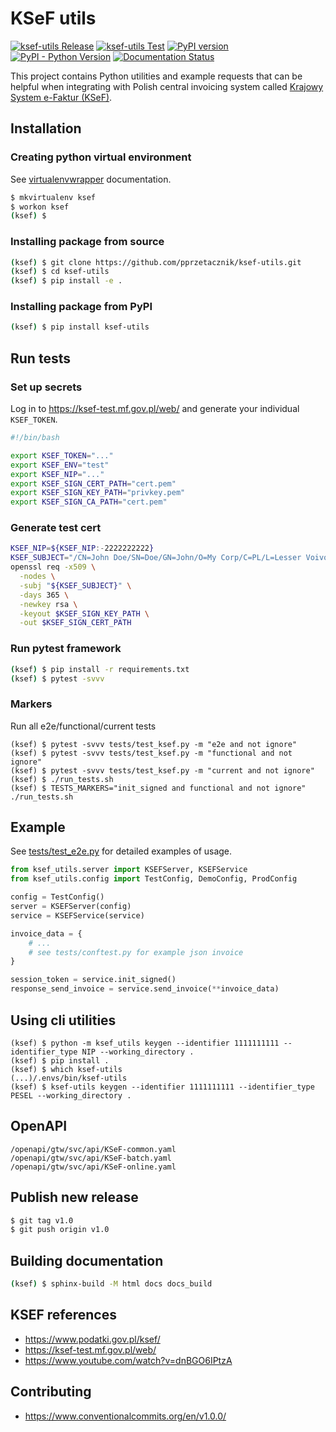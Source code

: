 # KSeF utils

[![ksef-utils Release](https://github.com/pprzetacznik/ksef-utils/actions/workflows/release.yml/badge.svg)](https://github.com/pprzetacznik/ksef-utils/actions/workflows/release.yml)
[![ksef-utils Test](https://github.com/pprzetacznik/ksef-utils/actions/workflows/test.yml/badge.svg)](https://github.com/pprzetacznik/ksef-utils/actions/workflows/test.yml)
[![PyPI version](https://badge.fury.io/py/ksef-utils.svg)](https://pypi.org/project/ksef-utils/)
[![PyPI - Python Version](https://img.shields.io/pypi/pyversions/ksef-utils)](https://pypi.org/project/ksef-utils/)
[![Documentation Status](https://readthedocs.org/projects/ksef-utils/badge/?version=latest)](https://ksef-utils.readthedocs.io/en/latest/?badge=latest)

This project contains Python utilities and example requests that can be helpful when integrating with Polish central invoicing system called [Krajowy System e-Faktur (KSeF)](https://www.podatki.gov.pl/ksef/).

## Installation

### Creating python virtual environment

See [virtualenvwrapper](https://virtualenvwrapper.readthedocs.io/en/latest/) documentation.

```Bash
$ mkvirtualenv ksef
$ workon ksef
(ksef) $
```

### Installing package from source

```Bash
(ksef) $ git clone https://github.com/pprzetacznik/ksef-utils.git
(ksef) $ cd ksef-utils
(ksef) $ pip install -e .
```

### Installing package from PyPI

```Bash
(ksef) $ pip install ksef-utils
```

## Run tests

### Set up secrets

Log in to https://ksef-test.mf.gov.pl/web/ and generate your individual `KSEF_TOKEN`.

```Bash
#!/bin/bash

export KSEF_TOKEN="..."
export KSEF_ENV="test"
export KSEF_NIP="..."
export KSEF_SIGN_CERT_PATH="cert.pem"
export KSEF_SIGN_KEY_PATH="privkey.pem"
export KSEF_SIGN_CA_PATH="cert.pem"
```

### Generate test cert

```Bash
KSEF_NIP=${KSEF_NIP:-2222222222}
KSEF_SUBJECT="/CN=John Doe/SN=Doe/GN=John/O=My Corp/C=PL/L=Lesser Voivodeship/serialNumber=NIP-${KSEF_NIP}/description=John Doe NIP-${KSEF_NIP}"
openssl req -x509 \
  -nodes \
  -subj "${KSEF_SUBJECT}" \
  -days 365 \
  -newkey rsa \
  -keyout $KSEF_SIGN_KEY_PATH \
  -out $KSEF_SIGN_CERT_PATH
```

### Run pytest framework

```Bash
(ksef) $ pip install -r requirements.txt
(ksef) $ pytest -svvv
```

### Markers

Run all e2e/functional/current tests
```
(ksef) $ pytest -svvv tests/test_ksef.py -m "e2e and not ignore"
(ksef) $ pytest -svvv tests/test_ksef.py -m "functional and not ignore"
(ksef) $ pytest -svvv tests/test_ksef.py -m "current and not ignore"
(ksef) $ ./run_tests.sh
(ksef) $ TESTS_MARKERS="init_signed and functional and not ignore" ./run_tests.sh
```

## Example

See [tests/test_e2e.py](tests/test_e2e.py) for detailed examples of usage.

```Python
from ksef_utils.server import KSEFServer, KSEFService
from ksef_utils.config import TestConfig, DemoConfig, ProdConfig

config = TestConfig()
server = KSEFServer(config)
service = KSEFService(service)

invoice_data = {
    # ...
    # see tests/conftest.py for example json invoice
}

session_token = service.init_signed()
response_send_invoice = service.send_invoice(**invoice_data)
```

## Using cli utilities

```
(ksef) $ python -m ksef_utils keygen --identifier 1111111111 --identifier_type NIP --working_directory .
(ksef) $ pip install .
(ksef) $ which ksef-utils
(...)/.envs/bin/ksef-utils
(ksef) $ ksef-utils keygen --identifier 1111111111 --identifier_type PESEL --working_directory .
```

## OpenAPI

```
/openapi/gtw/svc/api/KSeF-common.yaml
/openapi/gtw/svc/api/KSeF-batch.yaml
/openapi/gtw/svc/api/KSeF-online.yaml
```

## Publish new release

```Bash
$ git tag v1.0
$ git push origin v1.0
```

## Building documentation

```Bash
(ksef) $ sphinx-build -M html docs docs_build
```

## KSEF references

* https://www.podatki.gov.pl/ksef/
* https://ksef-test.mf.gov.pl/web/
* https://www.youtube.com/watch?v=dnBGO6IPtzA

## Contributing

* https://www.conventionalcommits.org/en/v1.0.0/
